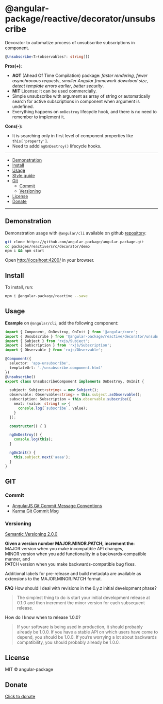 # @angular-package/reactive/decorator/unsubscribe

Decorator to automatize process of unsubscribe subscriptions in component.

```typescript
@Unsubscribe<T>(observables?: string[])
```

**Pros(+):**
* **AOT** (Ahead Of Time Compilation) package: *faster rendering*, *fewer asynchronous requests*, *smaller Angular framework download size*, *detect template errors earlier*, *better security*.
* **MIT** License: it can be used commercially.
* Simple unsubscribe with argument as array of string or automatically search for active subscriptions in component when argument is undefined.
* Everything happens on `onDestroy` lifecycle hook, and there is no need to remember to implement it.

**Cons(-):**
* It is searching only in first level of component properties like `this['property']`.
* Need to addd `ngOnDestroy()` lifecycle hooks.


---- 

* [Demonstration](#demonstration)
* [Install](#install)
* [Usage](#usage)
* [Style guide](#style-guide)
* [Git](#git)
  * [Commit](#commit)
  * [Versioning](#versioning)
* [License](#license)
* [Donate](#donate)

----

## Demonstration

Demonstration usage with `@angular/cli` available on github [repository](https://github.com/angular-package/angular-package.git):

```bash
git clone https://github.com/angular-package/angular-package.git
cd packages/reactive/src/decorator/demo
npm i && npm start
```

Open [http://localhost:4200/](http://localhost:4200/) in your browser.


## Install

To install, run:

```bash
npm i @angular-package/reactive --save
```

## Usage

**Example** on `@angular/cli`, add the following component:

```typescript
import { Component, OnDestroy, OnInit } from '@angular/core';
import { Unsubscribe } from '@angular-package/reactive/decorator/unsubscribe';
import { Subject } from 'rxjs/Subject';
import { Subscription } from 'rxjs/Subscription';
import { Observable } from 'rxjs/Observable';

@Component({
  selector: 'app-unsubscribe',
  templateUrl: './unsubscribe.component.html'
})
@Unsubscribe()
export class UnsubscribeComponent implements OnDestroy, OnInit {

  subject: Subject<string> = new Subject();
  observable: Observable<string> = this.subject.asObservable();
  subscription: Subscription = this.observable.subscribe({
    next: (value: string) => {
      console.log(`subscribe`, value);
    }
  });

  constructor() { }

  ngOnDestroy() {
    console.log(this);
  }

  ngOnInit() {
    this.subject.next('aaaa');
  }
}
```

## GIT

### Commit

- [AngularJS Git Commit Message Conventions](https://gist.github.com/stephenparish/9941e89d80e2bc58a153)   
- [Karma Git Commit Msg](http://karma-runner.github.io/0.10/dev/git-commit-msg.html)

### Versioning

[Semantic Versioning 2.0.0](http://semver.org/)

**Given a version number MAJOR.MINOR.PATCH, increment the:**  
MAJOR version when you make incompatible API changes,  
MINOR version when you add functionality in a backwards-compatible manner, and  
PATCH version when you make backwards-compatible bug fixes.

Additional labels for pre-release and build metadata are available as extensions to the MAJOR.MINOR.PATCH format.   

**FAQ**
How should I deal with revisions in the 0.y.z initial development phase?
>The simplest thing to do is start your initial development release at 0.1.0 and then increment the minor version for each subsequent release.

How do I know when to release 1.0.0?

>If your software is being used in production, it should probably already be 1.0.0. If you have a stable API on which users have come to depend, you should be 1.0.0. If you’re worrying a lot about backwards compatibility, you should probably already be 1.0.0.

## License

MIT © angular-package

## Donate

[Click to donate](https://donorbox.org/help-creating-open-source-software)
